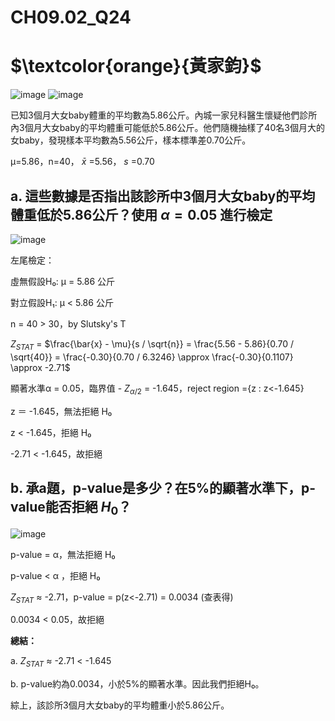 # **CH09.02_Q24**

# $\textcolor{orange}{黃家鈞}$

![image](https://github.com/user-attachments/assets/c849f7e3-ff54-44e8-8793-e7c5daffb401)
![image](https://github.com/user-attachments/assets/f2680456-3b87-46c5-9447-c2405cd25322)

已知3個月大女baby體重的平均數為5.86公斤。內城一家兒科醫生懷疑他們診所內3個月大女baby的平均體重可能低於5.86公斤。他們隨機抽樣了40名3個月大的女baby，發現樣本平均數為5.56公斤，樣本標準差0.70公斤。

μ=5.86，n=40， $\bar{x}$ =5.56， $s$ =0.70

## **a. 這些數據是否指出該診所中3個月大女baby的平均體重低於5.86公斤？使用 $\alpha = 0.05$ 進行檢定**

![image](https://github.com/user-attachments/assets/9f998a8a-fcec-40db-a63e-36fe42616813)

左尾檢定：

虛無假設H₀: μ = 5.86 公斤 

對立假設H₁: μ < 5.86 公斤 

n = 40 > 30，by Slutsky's T

$Z_{STAT}$ = $\frac{\bar{x} - \mu}{s / \sqrt{n}} = \frac{5.56 - 5.86}{0.70 / \sqrt{40}} = \frac{-0.30}{0.70 / 6.3246} \approx \frac{-0.30}{0.1107} \approx -2.71$

顯著水準α = 0.05，臨界值 - $Z_{α/2}$ = -1.645，reject region ={z : z<-1.645}

z ＝ -1.645，無法拒絕 H₀

z < -1.645，拒絕 H₀

-2.71 < -1.645，故拒絕

## **b. 承a題，p-value是多少？在5%的顯著水準下，p-value能否拒絕 $H_0$？**

![image](https://github.com/user-attachments/assets/d903ff84-3177-4dc3-bc41-0ca241284827)

p-value = α，無法拒絕 H₀

p-value < α ，拒絕 H₀

$Z_{STAT}$ ≈ -2.71，p-value = p(z<-2.71) = 0.0034 (查表得)

0.0034 < 0.05，故拒絕

**總結：**

a. 
$Z_{STAT}$ ≈ -2.71 < -1.645

b. 
p-value約為0.0034，小於5%的顯著水準。因此我們拒絕H₀。

綜上，該診所3個月大女baby的平均體重小於5.86公斤。
